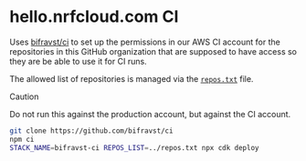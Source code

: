 # hello.nrfcloud.com CI

Uses [bifravst/ci](https://github.com/bifravst/ci) to set up the permissions in our AWS CI account for the repositories in this
GitHub organization that are supposed to have access so they are be able to use
it for CI runs.

The allowed list of repositories is managed via the [`repos.txt`](./repos.txt)
file.

> [!CAUTION]  
> Do not run this against the production account, but against the CI account.

```bash
git clone https://github.com/bifravst/ci
npm ci
STACK_NAME=bifravst-ci REPOS_LIST=../repos.txt npx cdk deploy
```
